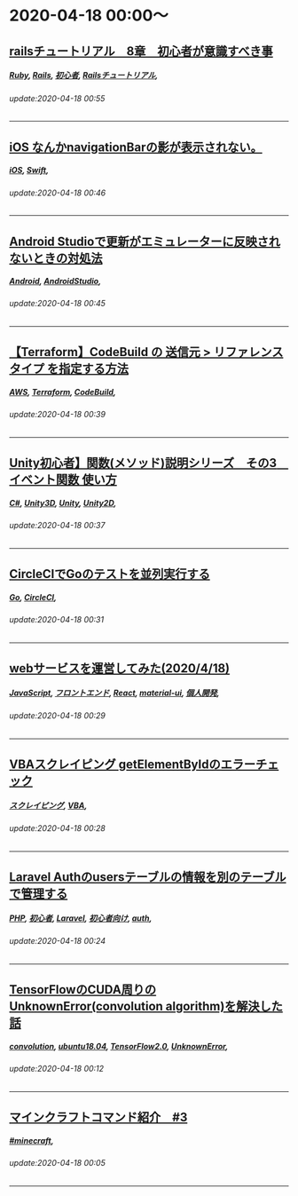 # 2020-04-18 00:00～
## [railsチュートリアル　8章　初心者が意識すべき事](https://qiita.com/Pompom06YutoZ/items/c9276126820ca12831c7)
##### [Ruby](https://qiita.com/tags/Ruby), [Rails](https://qiita.com/tags/Rails), [初心者](https://qiita.com/tags/初心者), [Railsチュートリアル](https://qiita.com/tags/Railsチュートリアル), 
###### update:2020-04-18 00:55
---
## [iOS なんかnavigationBarの影が表示されない。](https://qiita.com/daichi77/items/03ea9eb4921fb5635915)
##### [iOS](https://qiita.com/tags/iOS), [Swift](https://qiita.com/tags/Swift), 
###### update:2020-04-18 00:46
---
## [Android Studioで更新がエミュレーターに反映されないときの対処法](https://qiita.com/SSIJ/items/b20364844152a7c2cf48)
##### [Android](https://qiita.com/tags/Android), [AndroidStudio](https://qiita.com/tags/AndroidStudio), 
###### update:2020-04-18 00:45
---
## [【Terraform】CodeBuild の 送信元 > リファレンスタイプ  を指定する方法](https://qiita.com/NaokiIshimura/items/a6142a61b86def4c41a0)
##### [AWS](https://qiita.com/tags/AWS), [Terraform](https://qiita.com/tags/Terraform), [CodeBuild](https://qiita.com/tags/CodeBuild), 
###### update:2020-04-18 00:39
---
## [Unity初心者】関数(メソッド)説明シリーズ　その3　イベント関数 使い方](https://qiita.com/Maru60014236/items/5108c8b784da66f89964)
##### [C#](https://qiita.com/tags/C#), [Unity3D](https://qiita.com/tags/Unity3D), [Unity](https://qiita.com/tags/Unity), [Unity2D](https://qiita.com/tags/Unity2D), 
###### update:2020-04-18 00:37
---
## [CircleCIでGoのテストを並列実行する](https://qiita.com/GarupanOjisan/items/e8454711ca9fa5cf7b2c)
##### [Go](https://qiita.com/tags/Go), [CircleCI](https://qiita.com/tags/CircleCI), 
###### update:2020-04-18 00:31
---
## [webサービスを運営してみた(2020/4/18)](https://qiita.com/takimoto_shotaro/items/b83d5154288148b713cc)
##### [JavaScript](https://qiita.com/tags/JavaScript), [フロントエンド](https://qiita.com/tags/フロントエンド), [React](https://qiita.com/tags/React), [material-ui](https://qiita.com/tags/material-ui), [個人開発](https://qiita.com/tags/個人開発), 
###### update:2020-04-18 00:29
---
## [VBAスクレイピング getElementByIdのエラーチェック](https://qiita.com/kk300/items/a099264e378298717651)
##### [スクレイピング](https://qiita.com/tags/スクレイピング), [VBA](https://qiita.com/tags/VBA), 
###### update:2020-04-18 00:28
---
## [Laravel Authのusersテーブルの情報を別のテーブルで管理する](https://qiita.com/miriwo/items/1860c4ab25e04d256e5a)
##### [PHP](https://qiita.com/tags/PHP), [初心者](https://qiita.com/tags/初心者), [Laravel](https://qiita.com/tags/Laravel), [初心者向け](https://qiita.com/tags/初心者向け), [auth](https://qiita.com/tags/auth), 
###### update:2020-04-18 00:24
---
## [TensorFlowのCUDA周りのUnknownError(convolution algorithm)を解決した話](https://qiita.com/EEsamurai58/items/5502e421bc239612df42)
##### [convolution](https://qiita.com/tags/convolution), [ubuntu18.04](https://qiita.com/tags/ubuntu18.04), [TensorFlow2.0](https://qiita.com/tags/TensorFlow2.0), [UnknownError](https://qiita.com/tags/UnknownError), 
###### update:2020-04-18 00:12
---
## [マインクラフトコマンド紹介　#3](https://qiita.com/MU_SAN/items/b5b87030aeca45560a59)
##### [#minecraft](https://qiita.com/tags/#minecraft), 
###### update:2020-04-18 00:05
---





